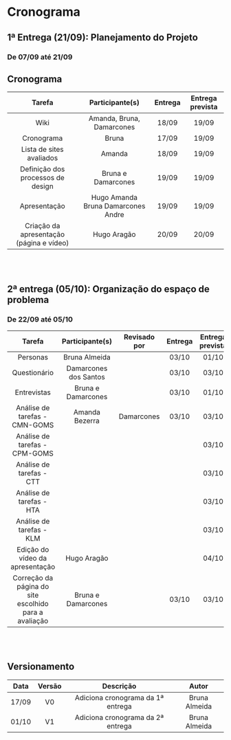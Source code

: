 # Cronograma

## 1ª Entrega (21/09): Planejamento do Projeto
### De 07/09 até 21/09
## Cronograma
|             Tarefa              |     Participante(s)       |Entrega|Entrega prevista|
|:-------------------------------:|:-------------------------:|:-----:|:--------------:|
|              Wiki               | Amanda, Bruna, Damarcones | 18/09 |     19/09      |
|           Cronograma            |         Bruna             | 17/09 |     19/09      |
|    Lista de sites avaliados     |         Amanda            | 18/09 |     19/09      |
|Definição dos processos de design|     Bruna e Damarcones    | 19/09 |     19/09      |
|           Apresentação  | Hugo Amanda Bruna Damarcones Andre| 19/09 |     19/09      |
|Criação da apresentação (página e vídeo)|Hugo Aragão         | 20/09 |     20/09      | 

<br> </br>


## 2ª entrega (05/10): Organização do espaço de problema
### De 22/09 até 05/10
|             Tarefa            |Participante(s)       |Revisado por|Entrega|Entrega prevista|
|:-----------------------------:|:--------------------:|:----------:|:-----:|:--------------:|
|Personas                       |Bruna Almeida         |            |03/10  |01/10           |
|Questionário                   |Damarcones dos Santos |            |03/10  |03/10           |
|Entrevistas                    |Bruna e Damarcones    |            |03/10  |01/10           |
|Análise de tarefas - CMN-GOMS  |Amanda Bezerra        |Damarcones  |03/10  |03/10           |
|Análise de tarefas - CPM-GOMS  |                      |            |       |03/10           |
|Análise de tarefas - CTT       |                      |            |       |03/10           |
|Análise de tarefas - HTA       |                      |            |       |03/10           |
|Análise de tarefas - KLM       |                      |            |       |03/10           |
|Edição do vídeo da apresentação|Hugo Aragão           |            |       |04/10           |
|Correção da página do site escolhido para a avaliação|Bruna e Damarcones|  |03/10|03/10|

<br> </br>

## Versionamento

| Data | Versão |           Descrição             |    Autor    |
|:----:|:------:|:-------------------------------:|:-----------:|
|17/09 |V0      |Adiciona cronograma da 1ª entrega|Bruna Almeida|
|01/10 |V1      |Adiciona cronograma da 2ª entrega|Bruna Almeida|
